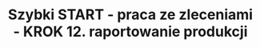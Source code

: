 ---
title: "Szybki START - praca ze zleceniami - KROK 12. raportowanie produkcji"
permalink: 12.start-zb-terminal.html 
---